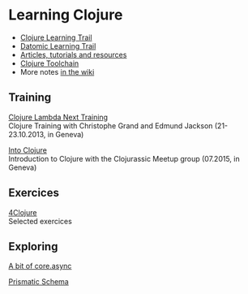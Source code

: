 # Learning Clojure

* [Clojure Learning Trail](https://github.com/olange/learning-clojure/wiki/Learning-Trail)
* [Datomic Learning Trail](https://github.com/olange/learning-clojure/Datomic-Learning-Trail)
* [Articles, tutorials and resources](https://github.com/olange/learning-clojure/wiki/Articles-and-resources)
* [Clojure Toolchain](https://github.com/olange/learning-clojure/wiki/Clojure-Toolchain)
* More notes [in the wiki](https://github.com/olange/learning-clojure/wiki)

## Training

[Clojure Lambda Next Training](https://github.com/olange/learning-clojure/wiki/Clojure-Training-with-Lambda-Next-·-Day-1)  
Clojure Training with Christophe Grand and Edmund Jackson (21-23.10.2013, in Geneva)

[Into Clojure](into-clojure/)  
Introduction to Clojure with the Clojurassic Meetup group (07.2015, in Geneva)

## Exercices

[4Clojure](https://github.com/olange/learning-clojure/tree/master/4clojure)  
Selected exercices

## Exploring

[A bit of core.async](exploring/core-async/)

[Prismatic Schema](exploring/prismatic-schema/)
